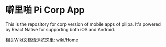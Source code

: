 # 噼里啪 Pi Corp App

This is the repository for corp version of mobile apps of pilipa. It's powered by React Native for supporting both iOS and Android.



相关Wiki文档请浏览这里: [wiki/Home](https://bitbucket.org/pilipa/corpapp/wiki/Home)


